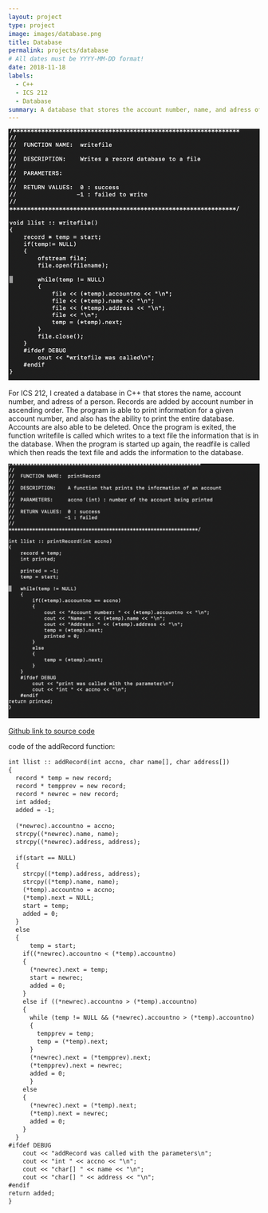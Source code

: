 ```yaml
---
layout: project
type: project
image: images/database.png
title: Database
permalink: projects/database
# All dates must be YYYY-MM-DD format!
date: 2018-11-18
labels:
  - C++
  - ICS 212
  - Database
summary: A database that stores the account number, name, and adress of a person, created in ICS 212.
---
```


<img class="ui medium right floated rounded image" src="../images/writefile.png">

For ICS 212, I created a database in C++ that stores the name, account number, and adress of a person. Records are added by account number in ascending order. The program is able to print information for a given account number, and also has the ability to print the entire database. Accounts are also able to be deleted. Once the program is exited, the function writefile is called which writes to a text file the information that is in the database. When the program is started up again, the readfile is called which then reads the text file and adds the information to the database.

<div class="ui medium rounded images">
  <img class="ui image" src="../images/print.png">
</div>

[Github link to source code](https://github.com/trey-sumida/212-database)

code of the addRecord function:

    int llist :: addRecord(int accno, char name[], char address[])
    {
      record * temp = new record;
      record * tempprev = new record;
      record * newrec = new record;
      int added;
      added = -1;

      (*newrec).accountno = accno;
      strcpy((*newrec).name, name);
      strcpy((*newrec).address, address);

      if(start == NULL)
      {
       	strcpy((*temp).address, address);
        strcpy((*temp).name, name);
        (*temp).accountno = accno;
        (*temp).next = NULL;
        start = temp;
        added = 0;
      }
      else
      {
     	  temp = start;
        if((*newrec).accountno < (*temp).accountno)
        {
          (*newrec).next = temp;
          start = newrec;
          added = 0;
        }
        else if ((*newrec).accountno > (*temp).accountno)
        {
          while (temp != NULL && (*newrec).accountno > (*temp).accountno)
          {
            tempprev = temp;
            temp = (*temp).next;
          }
          (*newrec).next = (*tempprev).next;
          (*tempprev).next = newrec;
          added = 0;
     	  }
        else
        {
          (*newrec).next = (*temp).next;
          (*temp).next = newrec;
          added = 0;
        }
      }
    #ifdef DEBUG
     	cout << "addRecord was called with the parameters\n";
        cout << "int " << accno << "\n";
        cout << "char[] " << name << "\n";
        cout << "char[] " << address << "\n";
    #endif
    return added;
    }
    

